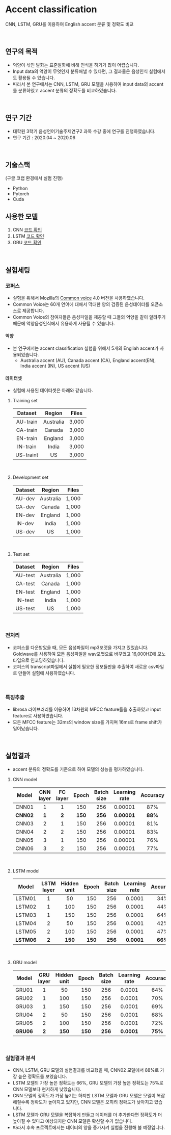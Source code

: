 # Accent classification
CNN, LSTM, GRU를 이용하여 English accent 분류 및 정확도 비교

<br/>

## 연구의 목적
- 억양이 섞인 발화는 표준발화에 비해 인식을 하기가 많이 어렵습니다.  
- Input data의 억양이 무엇인지 분류해낼 수 있다면, 그 결과물은 음성인식 실험에서도 활용될 수 있습니다.  
- 따라서 본 연구에서는 CNN, LSTM, GRU 모델을 사용하여 input data의 accent를 분류하였고 accent 분류의 정확도를 비교하였습니다.  
 
<br/>

## 연구 기간

- 대학원 3학기 음성언어기술주제연구2 과목 수강 중에 연구를 진행하였습니다.
- 연구 기간 : 2020.04 ~ 2020.06 

<br/>

## 기술스택
(구글 코랩 환경에서 실험 진행)
- Python
- Pytorch
- Cuda

## 사용한 모델
1. CNN [코드 확인](https://github.com/biscayan/Accented_speech/blob/master/accent_classification/exp_termpaper/code/CNN/model.py#L5)
2. LSTM [코드 확인](https://github.com/biscayan/Accented_speech/blob/master/accent_classification/exp_termpaper/code/LSTM/model.py#L5)
3. GRU [코드 확인](https://github.com/biscayan/Accented_speech/blob/master/accent_classification/exp_termpaper/code/GRU/model.py#L5)

<br/>

## 실험세팅
### 코퍼스
- 실험을 위해서 Mozilla의 [Common voice](https://commonvoice.mozilla.org/ko) 4.0 버전을 사용하였습니다.
- Common Voice는 60개 언어에 대해서 막대한 양의 검증된 음성데이터를 오픈소스로 제공합니다.  
- Common Voice의 참여자들은 음성파일을 제공할 때 그들의 억양을 같이 알려주기 때문에 억양음성인식에서 유용하게 사용될 수 있습니다.  

#### 억양
- 본 연구에서는 accent classification 실험을 위해서 5개의 Engliah accent가 사용되었습니다.  
    - Australia accent (AU), Canada accent (CA), England accent(EN), India accent (IN), US accent (US)

#### 데이터셋
- 실험에 사용된 데이터셋은 아래와 같습니다. 

1. Training set

    |Dataset|Region|Files|
    |:---:|:---:|:---:|
    |AU-train|Australia|3,000|
    |CA-train|Canada|3,000|
    |EN-train|England|3,000|
    |IN-train|India|3,000|
    |US-traint|US|3,000|

</br>

2. Development set

    |Dataset|Region|Files|
    |:---:|:---:|:---:|
    |AU-dev|Australia|1,000|
    |CA-dev|Canada|1,000|
    |EN-dev|England|1,000|
    |IN-dev|India|1,000|
    |US-dev|US|1,000|

</br>

3. Test set

    |Dataset|Region|Files|
    |:---:|:---:|:---:|
    |AU-test|Australia|1,000|
    |CA-test|Canada|1,000|
    |EN-test|England|1,000|
    |IN-test|India|1,000|
    |US-test|US|1,000|

</br>

### 전처리
- 코퍼스를 다운받았을 때, 모든 음성파일이 mp3포맷을 가지고 있었습니다. Goldwave를 사용하여 모든 음성파일을 wav포맷으로 바꾸었고 16,000HZ에 모노 타입으로 인코딩하였습니다.  
- 코퍼스의 transcript파일에서 실험에 필요한 정보들만을 추출하여 새로운 csv파일로 만들어 실험에 사용하였습니다.  

</br>

### 특징추출
- librosa 라이브러리를 이용하여 13차원의 MFCC feature들을 추출하였고 input feature로 사용하였습니다. 
- 모든 MFCC feature는 32ms의 window size를 가지며 16ms로 frame shift가 일어났습니다. 

<br/>

## 실험결과
- accent 분류의 정확도를 기준으로 하여 모델의 성능을 평가하였습니다.  

1. CNN model  

    |Model|CNN layer|FC layer|Epoch|Batch size|Learning rate|Accuracy|
    |:---:|:---:|:---:|:---:|:---:|:---:|:---:|
    |CNN01|1|1|150|256|0.00001|87%|
    |**CNN02**|**1**|**2**|**150**|**256**|**0.00001**|**88%**|
    |CNN03|2|1|150|256|0.00001|81%|
    |CNN04|2|2|150|256|0.00001|83%|
    |CNN05|3|1|150|256|0.00001|76%|
    |CNN06|3|2|150|256|0.00001|77%|

<br/>

2. LSTM model

    |Model|LSTM layer|Hidden unit|Epoch|Batch size|Learning rate|Accuracy|
    |:---:|:---:|:---:|:---:|:---:|:---:|:---:|
    |LSTM01|1|50|150|256|0.0001|34%|
    |LSTM02|1|100|150|256|0.0001|44%|
    |LSTM03|1|150|150|256|0.0001|64%|
    |LSTM04|2|50|150|256|0.0001|42%|
    |LSTM05|2|100|150|256|0.0001|47%|
    |**LSTM06**|**2**|**150**|**150**|**256**|**0.0001**|**66%**|

<br/>

3. GRU model

    |Model|GRU layer|Hidden unit|Epoch|Batch size|Learning rate|Accuracy|
    |:---:|:---:|:---:|:---:|:---:|:---:|:---:|
    |GRU01|1|50|150|256|0.0001|64%|
    |GRU02|1|100|150|256|0.0001|70%|
    |GRU03|1|150|150|256|0.0001|69%|
    |GRU04|2|50|150|256|0.0001|68%|
    |GRU05|2|100|150|256|0.0001|72%|
    |**GRU06**|**2**|**150**|**150**|**256**|**0.0001**|**75%**|

<br/>

### 실험결과 분석
- CNN, LSTM, GRU 모델의 실험결과를 비교했을 때, CNN02 모델에서 88%로 가장 높은 정확도를 보였습니다.  
- LSTM 모델의 가장 높은 정확도는 66%, GRU 모델의 가장 높은 정확도는 75%로 CNN 모델보다 현저하게 낮았습니다.  
- CNN 모델의 정확도가 가장 높기는 하지만 LSTM 모델과 GRU 모델은 모델이 복잡해질수록 정확도가 높아지고 있지만, CNN 모델은 오히려 정확도가 낮아지고 있습니다.  
- LSTM 모델과 GRU 모델을 복잡하게 만들고 데이터를 더 추가한다면 정확도가 더 높아질 수 있다고 예상되지만 CNN 모델은 확신할 수가 없습니다.  
- 따라서 후속 프로젝트에서는 데이터의 양을 증가시켜 실험을 진행해 볼 예정입니다.   

<br/>